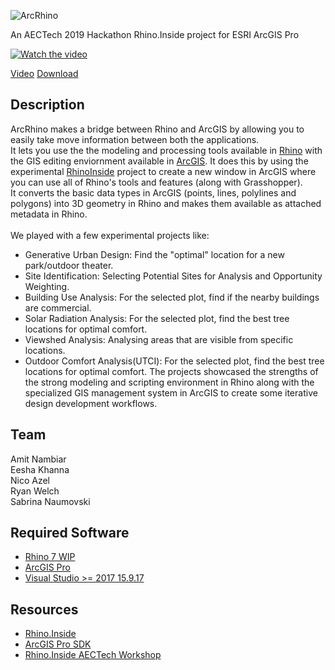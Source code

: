 
![ArcRhino](https://raw.githubusercontent.com/nicoazel/ArcRhino/master/Presentation%20Materials/ArcRhino_Name_Icon.PNG)

An AECTech 2019 Hackathon Rhino.Inside project for ESRI ArcGIS Pro

[![Watch the video](https://github.com/nicoazel/ArcRhino/blob/master/Presentation%20Materials/Video%20frame.png)](https://vimeo.com/367573952)

[Video](https://vimeo.com/367573952)
[Download](https://tinyurl.com/arcrhino)

## Description
ArcRhino makes a bridge between Rhino and ArcGIS by allowing you to easily take move information between both the applications.\
It lets you use the the modeling and processing tools available in [Rhino](https://www.rhino3d.com/) with the GIS editing enviornment available in [ArcGIS](https://www.esri.com/en-us/arcgis/products/arcgis-pro/overview). It does this by using the experimental [RhinoInside](https://www.rhino3d.com/inside) project to create a new window in ArcGIS where you can use all of Rhino's tools and features (along with Grasshopper).\
It converts the basic data types in ArcGIS (points, lines, polylines and polygons) into 3D geometry in Rhino and makes them available as attached metadata in Rhino.\
\
We played with a few experimental projects like:
- Generative Urban Design: Find the "optimal" location for a new park/outdoor theater.
- Site Identification: Selecting Potential Sites for Analysis and Opportunity Weighting.
- Building Use Analysis: For the selected plot, find if the nearby buildings are commercial.
- Solar  Radiation Analysis: For the selected plot, find the best tree locations for optimal comfort.
- Viewshed Analysis: Analysing areas that are visible from specific locations.
- Outdoor Comfort Analysis(UTCI): For the selected plot, find the best tree locations for optimal comfort.
The projects showcased the strengths of the strong modeling and scripting environment in Rhino along with the specialized GIS management system in ArcGIS to create some iterative design development workflows.

## Team

Amit Nambiar\
Eesha Khanna\
Nico Azel\
Ryan Welch\
Sabrina Naumovski

## Required Software

- [Rhino 7 WIP](https://www.rhino3d.com/download/rhino-for-windows/wip)
- [ArcGIS Pro](https://www.esri.com/en-us/arcgis/products/arcgis-pro/resources)
- [Visual Studio >= 2017 15.9.17](https://visualstudio.microsoft.com/)

## Resources

- [Rhino.Inside](https://www.rhino3d.com/inside)
- [ArcGIS Pro SDK](https://github.com/Esri/arcgis-pro-sdk/wiki/ProGuide-Installation-and-Upgrade)
- [Rhino.Inside AECTech Workshop](https://github.com/mcneel/Rhino.Inside-Workshop)
